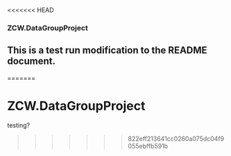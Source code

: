 <<<<<<< HEAD
### ZCW.DataGroupProject

## This is a test run modification to the README document. 
=======
# ZCW.DataGroupProject

testing?
>>>>>>> 822eff213641cc0260a075dc04f9055ebffb591b
